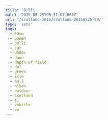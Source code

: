 ```yaml
---
title: 'Bulli'
date: '2015-05-25T06:31:01.000Z'
url: '/scotland-2015/scotland-20150525-59/'
type: 'sets'
tags:
  - 50mm
  - bokeh
  - bulli
  - car
  - d300s
  - dawn
  - depth of field
  - dof
  - green
  - isle
  - mull
  - nikon
  - outdoor
  - scotland
  - t1
  - vehicle
  - vw
---
```

